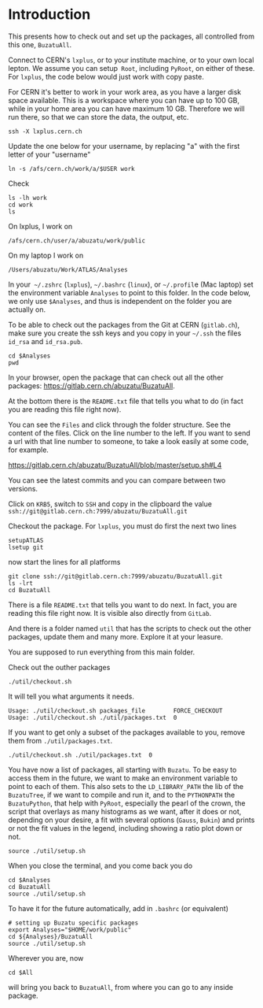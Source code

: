 # Introduction

This presents how to check out and set up the packages, all controlled from this one, `BuzatuAll`.

Connect to CERN's `lxplus`, or to your institute machine, or to your own local lepton. We assume you can setup` Root`, including `PyRoot`, on either of these. For `lxplus`, the code below would just work with copy paste. 

For CERN it's better to work in your work area, as you have a larger disk space available. This is a workspace where you can have up to 100 GB, while in your home area you can have maximum 10 GB. Therefore we will run there, so that we can store the data, the output, etc.
```
ssh -X lxplus.cern.ch
```
Update the one below for your username, by replacing "a" with the first letter of your "username"
```
ln -s /afs/cern.ch/work/a/$USER work
```
Check
```
ls -lh work
cd work
ls
```

On lxplus, I work on
```
/afs/cern.ch/user/a/abuzatu/work/public
```
On my laptop I work on
```
/Users/abuzatu/Work/ATLAS/Analyses
```

In your` ~/.zshrc` (`lxplus`), `~/.bashrc` (`linux`), or `~/.profil`e (Mac laptop) set the environment variable `Analyses` to point to this folder. In the code below, we only use `$Analyses`, and thus is independent on the folder you are actually on.

To be able to check out the packages from the Git at CERN (`gitlab.ch`), make sure you create the ssh keys and you copy in your `~/.ssh` the files `id_rsa` and `id_rsa.pub`.
```
cd $Analyses
pwd
```

In your browser, open the package that can check out all the other packages: https://gitlab.cern.ch/abuzatu/BuzatuAll.

At the bottom there is the `README.txt` file that tells you what to do (in fact you are reading this file right now). 

You can see the `Files` and click through the folder structure. See the content of the files. Click on the line number to the left. If you want to send a url with that line number to someone, to take a look easily at some code, for example.

https://gitlab.cern.ch/abuzatu/BuzatuAll/blob/master/setup.sh#L4

You can see the latest commits and you can compare between two versions.

Click on `KRB5`, switch to `SSH` and copy in the clipboard the value `ssh://git@gitlab.cern.ch:7999/abuzatu/BuzatuAll.git`

Checkout the package. For `lxplus`, you must do first the next two lines
```
setupATLAS
lsetup git
```
now start the lines for all platforms
```
git clone ssh://git@gitlab.cern.ch:7999/abuzatu/BuzatuAll.git
ls -lrt
cd BuzatuAll 
```

There is a file `README.txt` that tells you want to do next. In fact, you are reading this file right now. It is visible also directly from `GitLab`. 

And there is a folder named `util` that has the scripts to check out the other packages, update them and many more. Explore it at your leasure.

You are supposed to run everything from this main folder.

Check out the outher packages
```
./util/checkout.sh
```
It will tell you what arguments it needs.
```
Usage: ./util/checkout.sh packages_file        FORCE_CHECKOUT
Usage: ./util/checkout.sh ./util/packages.txt  0
```
If you want to get only a subset of the packages available to you, remove them from `./util/packages.txt`.
```
./util/checkout.sh ./util/packages.txt  0
```

You have now a list of packages, all starting with `Buzatu`. To be easy to access them in the future, we want to make an environment variable to point to each of them. This also sets to the `LD_LIBRARY_PATH` the lib of the `BuzatuTree`, if we want to compile and run it, and to the `PYTHONPATH` the `BuzatuPython`, that help with `PyRoot`, especially the pearl of the crown, the script that overlays as many histograms as we want, after it does or not, depending on your desire, a fit with several options (`Gauss`, `Bukin`) and prints or not the fit values in the legend, including showing a ratio plot down or not.
```
source ./util/setup.sh
```

When you close the terminal, and you come back you do
```
cd $Analyses
cd BuzatuAll
source ./util/setup.sh
```

To have it for the future automatically, add in `.bashrc` (or equivalent)
```
# setting up Buzatu specific packages
export Analyses="$HOME/work/public"
cd ${Analyses}/BuzatuAll
source ./util/setup.sh
```

Wherever you are, now
```
cd $All
```
will bring you back to `BuzatuAll`, from where you can go to any inside package.